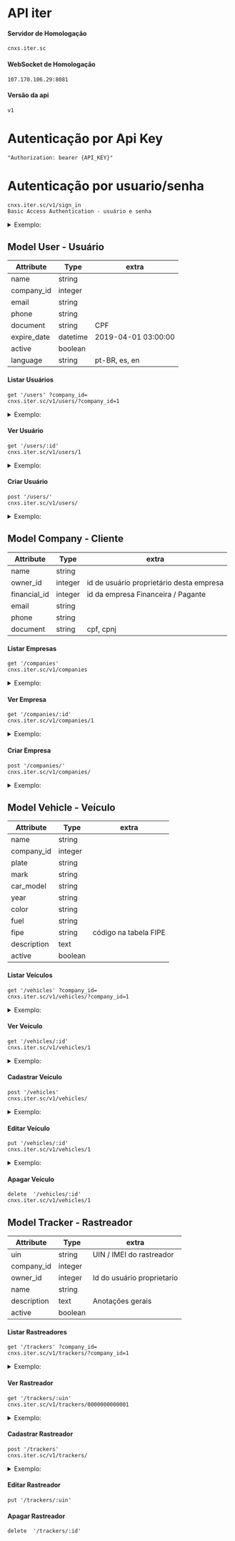 # API iter
  #### Servidor de Homologação
    cnxs.iter.sc

  #### WebSocket de Homologação
    107.170.106.29:8081
    
  #### Versão da api
    v1

# Autenticação por Api Key
    "Authorization: bearer {API_KEY}" 

# Autenticação por usuario/senha
    cnxs.iter.sc/v1/sign_in
    Basic Access Authentication - usuário e senha
<details>
<summary>Exemplo:</summary>

```json
{
  "token": "MqLgkaAX3YD2KB22W8ZK",
  "realtime_channel_name": "3f500ca078d5799617e5e7c40a4fed38c41f270c118d1aa218c8c2eea5e900a2",
  "user": {
    "id": 1,
    "name": "John Doe",
    "company_id": 1,
    "avatar": "http://res.cloudinary.com/iter-telemetria/image/upload/avatar.jpg"
  },
  "access_profile": {
    "block_vehicles": true,
    "lock_trunk": true,
    "monitoring": true,
    "taxi": false
  }
}
```
</details>

## Model User - Usuário

| Attribute |Type | extra |
| ------ | ------ | ------ |
| name | string | |
| company_id | integer | |
| email | string | |
| phone  | string | |
| document  | string | CPF |
| expire_date | datetime | 2019-04-01 03:00:00 |
| active | boolean | |
| language | string | pt-BR, es, en |

#### Listar Usuários
    get '/users' ?company_id=
    cnxs.iter.sc/v1/users/?company_id=1

<details>
<summary>Exemplo:</summary>

```json

[
  {
    "id": 1,
    "company": 1,
    "name": "John Doe",
    "document": 87691457847,
    "email": "johndoe@example.com",
    "phone": "(048) 99161-8434",
    "expire": "2019-01-01T00:00:00.000Z",
    "language": "pt-BR"
  },
  {
    "id": 2,
    "company": 1,
    "name": "Jane Doe",
    "document": 16087637737,
    "email": "janedoe@example.com",
    "phone": "(048) 99616-9642",
    "expire": "2020-01-19T02:00:00.000Z",
    "language": "pt-BR"
  }
]
```
</details>

#### Ver Usuário
    get '/users/:id'
    cnxs.iter.sc/v1/users/1
<details>
<summary>Exemplo:</summary>

```json
{
    "user": {
        "id": 1,
        "name": "John Doe",
        "document": 87691457847,
        "company_id": 1,
        "contact": {
          "phone": "(048) 99161-8434",
          "email": "johndoe@example.com"
        },
        "address": {
          "zipcode": 88015203,
          "street": "R. Menino Deus",
          "number": 173,
          "district": "Centro",
          "city": "Florianópolis",
          "state": "Santa Catarina",
          "complement": ""
        },
        "expire": "2019-01-01T00:00:00.000Z",
        "active": true
    }
}
```
</details>

#### Criar Usuário
    post '/users/'
    cnxs.iter.sc/v1/users/
<details>
<summary>Exemplo:</summary>

```json
{ "user": { "email": "johndoe@example.com" ,"username": "johndoe", "name": "John Doe", "document": "87691457847", "expire_date": "2019-01-01 00:00:00", "phone": "048991618434", "language": "pt-BR", "time_zone": "Brasilia", "company_id": 1, "password": "TheNorthRemembers", "password_confirmation": "TheNorthRemembers", "access_level": 0, "zipcode": "88015203", "street": "R. Menino Deus", "number": "173", "district": "Centro", "city": "Florianópolis", "state": "Santa Catarina", "active": true   }}
```

</details>

## Model Company - Cliente
| Attribute |Type | extra |
| ------ | ------ | ------ |
| name | string | |
| owner_id | integer | id de usuário proprietário desta empresa  |
| financial_id | integer | id da empresa Financeira / Pagante |
| email | string | |
| phone  | string | |
| document  | string | cpf, cpnj |

#### Listar Empresas
    get '/companies'
    cnxs.iter.sc/v1/companies

<details>
<summary>Exemplo:</summary>

```json
[
  {
    "id": 1,
    "name": "One Telemetria"
  },
  {
    "id": 2,
    "name": "Two Telemetria"
  }
]
```
</details>

#### Ver Empresa
    get '/companies/:id'
    cnxs.iter.sc/v1/companies/1

<details>
<summary>Exemplo:</summary>

```json
{
  "id": 1,
  "name": "One Telemetria",
  "document": "56714555000150",
  "email": "contact@example.com",
  "phone": "(48) 3223-5726",
  "owner": 1,
  "financial": 1
}
```

</details>

#### Criar Empresa
    post '/companies/'
    cnxs.iter.sc/v1/companies/

<details>
<summary>Exemplo:</summary>

```json
{ "company": { "name": "Stark Industries", "document": "32991672000100", "email": "hi@stark.com",  "phone": "06232494747", "owner_id": 1, "financial": 1 } }
```

```json
{
  "id": 180,
  "name": "Stark Industries",
  "document": "32991672000100",
  "email": "hi@stark.com",
  "phone": "06232494747",
  "owner": 1,
  "financial": 1
}
```
</details>

## Model Vehicle - Veículo
| Attribute |Type | extra |
| ------ | ------ | ------ |
| name | string | |
| company_id | integer |   |
| plate | string |  |
| mark  | string | |
| car_model  | string |  |
| year | string | |
| color | string | |
| fuel | string | |
| fipe | string | código na tabela FIPE  |
| description | text | |
| active | boolean | |

#### Listar Veículos
    get '/vehicles' ?company_id=
    cnxs.iter.sc/v1/vehicles/?company_id=1

<details>
<summary>Exemplo:</summary>

```json
[
  {
    "id": 1,
    "name": "DeLorean",
    "description": "",
    "company_id": 1,
    "user_id": 1,
    "plate": "AAA111",
    "mark": "DeLorean",
    "car_model": "DMC-12",
    "year": "1982",
    "color": "gray",
    "fuel": "gasoline",
    "fipe": null,
    "active": true
  },
  {
    "id": 2,
    "name": "V8 Interceptor",
    "description": "",
    "company_id": 1,
    "user_id": 2,
    "plate": "BBB2222",
    "mark": "Ford",
    "car_model": "Falcon XB GT Coupe",
    "year": "1973",
    "color": "black",
    "fuel": "gasoline",
    "fipe": null,
    "active": true
  }
 ]
 ```
</details>

#### Ver Veículo
    get '/vehicles/:id'
    cnxs.iter.sc/v1/vehicles/1
    
<details>
<summary>Exemplo:</summary>

```json
[
  {
    "id": 1,
    "name": "DeLorean",
    "description": "",
    "company_id": 1,
    "user_id": 1,
    "plate": "AAA111",
    "mark": "DeLorean",
    "car_model": "DMC-12",
    "year": "1982",
    "color": "gray",
    "fuel": "gasoline",
    "fipe": null,
    "active": true
  }
 ]
 ```
 
</details>
    
#### Cadastrar Veículo
    post '/vehicles'
    cnxs.iter.sc/v1/vehicles/

<details>
<summary>Exemplo:</summary>

```json

{ "vehicle": {  "name": "DeLorean", "description": " ", "company_id": 1, "user_id": 1, "plate": "AAA111", "mark": "DeLorean", "car_model": "DMC-12", "year": "1982", "color": "gray", "fuel": "gasoline", "fipe": "333", "active": true } }

 ```
 
</details>

    
#### Editar Veículo
    put '/vehicles/:id'
    cnxs.iter.sc/v1/vehicles/1

<details>
<summary>Exemplo:</summary>

```json

{ "vehicle": {  "name": "DeLorean", "description": " ", "company_id": 1, "user_id": 1, "plate": "AAA111", "mark": "DeLorean", "car_model": "DMC-12", "year": "1982", "color": "gray", "fuel": "gasoline", "fipe": "333", "active": true } }

 ```
 
</details>
    
#### Apagar Veículo 
    delete  '/vehicles/:id'
    cnxs.iter.sc/v1/vehicles/1

## Model Tracker - Rastreador
| Attribute |Type | extra |
| ------ | ------ | ------ |
| uin | string | UIN / IMEI do rastreador |
| company_id | integer |   |
| owner_id | integer | Id do usuário proprietario  |
| name | string |  |
| description | text | Anotações gerais |
| active | boolean | |

#### Listar Rastreadores
    get '/trackers' ?company_id=
    cnxs.iter.sc/v1/trackers/?company_id=1
    
<details>
<summary>Exemplo:</summary>

```json

{
  "total_count": 207,
  "page_count": 207,
  "page": 1,
  "data": [
    {
      "id": 01,
      "uin": 0000000000001,
      "company_id": 1,
      "vehicle": {
        "name": "DeLorean",
        "type": "car",
        "plate": "AAA111"
      },
      "actions": {
        "vehicle_lock": {
          "enabled": false,
          "labels": {
            "on": "Bloquear Veículo",
            "off": "Desbloquear Veículo"
          }
        },
        "trunk_lock": {
          "enabled": false,
          "labels": {
            "on": "Bloquear Baú",
            "off": "Desbloquear Baú"
          }
        }
      },
      "lat": 0,
      "lng": 0,
      "bearing": 0,
      "speed": 0,
      "ignition": null,
      "temperature": null,
      "gps_time": null,
      "time_pc": null,
      "vehicle_locked": null,
      "trunk_locked": null
    },
    {
      "id": 02,
      "uin": 0000000000002,
      "company_id": 1,
      "vehicle": {
        "name": "V8 Interceptor",
        "type": "car",
        "plate": "BBB2222"
      },
      "actions": {
        "vehicle_lock": {
          "enabled": false,
          "labels": {
            "on": "Bloquear Veículo",
            "off": "Desbloquear Veículo"
          }
        },
        "trunk_lock": {
          "enabled": false,
          "labels": {
            "on": "Bloquear Baú",
            "off": "Desbloquear Baú"
          }
        }
      },
      "lat": 0,
      "lng": 0,
      "bearing": 0,
      "speed": 0,
      "ignition": null,
      "temperature": null,
      "gps_time": null,
      "time_pc": null,
      "vehicle_locked": null,
      "trunk_locked": null
    }]
}
 ```
 
</details>

   
#### Ver Rastreador
    get '/trackers/:uin'
    cnxs.iter.sc/v1/trackers/0000000000001
    
<details>
<summary>Exemplo:</summary>

```json
[
   {
      "id": 01,
      "uin": 0000000000001,
      "company_id": 1,
      "vehicle": {
        "name": "DeLorean",
        "type": "car",
        "plate": "AAA111"
      },
      "actions": {
        "vehicle_lock": {
          "enabled": false,
          "labels": {
            "on": "Bloquear Veículo",
            "off": "Desbloquear Veículo"
          }
        },
        "trunk_lock": {
          "enabled": false,
          "labels": {
            "on": "Bloquear Baú",
            "off": "Desbloquear Baú"
          }
        }
      },
      "lat": 0,
      "lng": 0,
      "bearing": 0,
      "speed": 0,
      "ignition": null,
      "temperature": null,
      "gps_time": null,
      "time_pc": null,
      "vehicle_locked": null,
      "trunk_locked": null
    }
 ]
 ```
 
</details>

#### Cadastrar Rastreador
    post '/trackers'
    cnxs.iter.sc/v1/trackers/
    
<details>
<summary>Exemplo:</summary>

```json

{ "product": {  "uin": "0000000000001", "name": "DeLorean", "company_id": 1, "owner_id": 1, "plate": "AAA111", "mark": "DeLorean", "year": "1982", "color": "gray","active": true } }
 
 ```
 
</details>

#### Editar Rastreador
    put '/trackers/:uin'
#### Apagar Rastreador 
    delete  '/trackers/:id'
